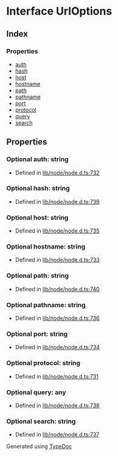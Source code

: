 # Interface UrlOptions


## Index

### Properties
* [auth](_url_.urloptions.md#auth)
* [hash](_url_.urloptions.md#hash)
* [host](_url_.urloptions.md#host)
* [hostname](_url_.urloptions.md#hostname)
* [path](_url_.urloptions.md#path)
* [pathname](_url_.urloptions.md#pathname)
* [port](_url_.urloptions.md#port)
* [protocol](_url_.urloptions.md#protocol)
* [query](_url_.urloptions.md#query)
* [search](_url_.urloptions.md#search)

## Properties

### Optional auth: string

* Defined in [lib/node/node.d.ts:732](https://github.com/kimamula/typedoc/blob/HEAD/src/lib/node/node.d.ts#L732)


### Optional hash: string

* Defined in [lib/node/node.d.ts:739](https://github.com/kimamula/typedoc/blob/HEAD/src/lib/node/node.d.ts#L739)


### Optional host: string

* Defined in [lib/node/node.d.ts:735](https://github.com/kimamula/typedoc/blob/HEAD/src/lib/node/node.d.ts#L735)


### Optional hostname: string

* Defined in [lib/node/node.d.ts:733](https://github.com/kimamula/typedoc/blob/HEAD/src/lib/node/node.d.ts#L733)


### Optional path: string

* Defined in [lib/node/node.d.ts:740](https://github.com/kimamula/typedoc/blob/HEAD/src/lib/node/node.d.ts#L740)


### Optional pathname: string

* Defined in [lib/node/node.d.ts:736](https://github.com/kimamula/typedoc/blob/HEAD/src/lib/node/node.d.ts#L736)


### Optional port: string

* Defined in [lib/node/node.d.ts:734](https://github.com/kimamula/typedoc/blob/HEAD/src/lib/node/node.d.ts#L734)


### Optional protocol: string

* Defined in [lib/node/node.d.ts:731](https://github.com/kimamula/typedoc/blob/HEAD/src/lib/node/node.d.ts#L731)


### Optional query: any

* Defined in [lib/node/node.d.ts:738](https://github.com/kimamula/typedoc/blob/HEAD/src/lib/node/node.d.ts#L738)


### Optional search: string

* Defined in [lib/node/node.d.ts:737](https://github.com/kimamula/typedoc/blob/HEAD/src/lib/node/node.d.ts#L737)



Generated using [TypeDoc](http://typedoc.io)
